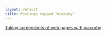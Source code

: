 ```yaml
---
layout: default
title: Postings tagged "macruby"
---
```

[Taking screenshots of web pages with macruby](http:///2009/11/taking-screenshots-of-web-pages-with-macruby)<br />
